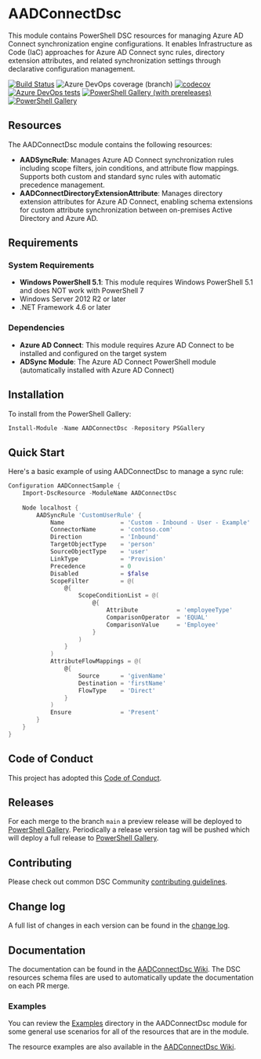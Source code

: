 # AADConnectDsc

This module contains PowerShell DSC resources for managing Azure AD Connect
synchronization engine configurations. It enables Infrastructure as Code (IaC)
approaches for Azure AD Connect sync rules, directory extension attributes, and
related synchronization settings through declarative configuration management.

[![Build Status](https://dev.azure.com/dsccommunity/AADConnectDsc/_apis/build/status/dsccommunity.AADConnectDsc?branchName=main)](https://dev.azure.com/dsccommunity/AADConnectDsc/_build/latest?definitionId=9999&branchName=main)
![Azure DevOps coverage (branch)](https://img.shields.io/azure-devops/coverage/dsccommunity/AADConnectDsc/9999/main)
[![codecov](https://codecov.io/gh/dsccommunity/AADConnectDsc/branch/main/graph/badge.svg)](https://codecov.io/gh/dsccommunity/AADConnectDsc)
[![Azure DevOps tests](https://img.shields.io/azure-devops/tests/dsccommunity/AADConnectDsc/9999/main)](https://dsccommunity.visualstudio.com/AADConnectDsc/_test/analytics?definitionId=9999&contextType=build)
[![PowerShell Gallery (with prereleases)](https://img.shields.io/powershellgallery/vpre/AADConnectDsc?label=AADConnectDsc%20Preview)](https://www.powershellgallery.com/packages/AADConnectDsc/)
[![PowerShell Gallery](https://img.shields.io/powershellgallery/v/AADConnectDsc?label=AADConnectDsc)](https://www.powershellgallery.com/packages/AADConnectDsc/)

## Resources

The AADConnectDsc module contains the following resources:

- **AADSyncRule**: Manages Azure AD Connect synchronization rules including
  scope filters, join conditions, and attribute flow mappings. Supports both
  custom and standard sync rules with automatic precedence management.
- **AADConnectDirectoryExtensionAttribute**: Manages directory extension
  attributes for Azure AD Connect, enabling schema extensions for custom
  attribute synchronization between on-premises Active Directory and Azure AD.

## Requirements

### System Requirements

- **Windows PowerShell 5.1**: This module requires Windows PowerShell 5.1
  and does NOT work with PowerShell 7
- Windows Server 2012 R2 or later
- .NET Framework 4.6 or later

### Dependencies

- **Azure AD Connect**: This module requires Azure AD Connect to be installed
  and configured on the target system
- **ADSync Module**: The Azure AD Connect PowerShell module (automatically
  installed with Azure AD Connect)

## Installation

To install from the PowerShell Gallery:

```powershell
Install-Module -Name AADConnectDsc -Repository PSGallery
```

## Quick Start

Here's a basic example of using AADConnectDsc to manage a sync rule:

```powershell
Configuration AADConnectSample {
    Import-DscResource -ModuleName AADConnectDsc
    
    Node localhost {
        AADSyncRule 'CustomUserRule' {
            Name                = 'Custom - Inbound - User - Example'
            ConnectorName       = 'contoso.com'
            Direction           = 'Inbound'
            TargetObjectType    = 'person'
            SourceObjectType    = 'user'
            LinkType            = 'Provision'
            Precedence          = 0
            Disabled            = $false
            ScopeFilter         = @(
                @{
                    ScopeConditionList = @(
                        @{
                            Attribute           = 'employeeType'
                            ComparisonOperator  = 'EQUAL'
                            ComparisonValue     = 'Employee'
                        }
                    )
                }
            )
            AttributeFlowMappings = @(
                @{
                    Source      = 'givenName'
                    Destination = 'firstName'
                    FlowType    = 'Direct'
                }
            )
            Ensure              = 'Present'
        }
    }
}
```

## Code of Conduct

This project has adopted this [Code of Conduct](CODE_OF_CONDUCT.md).

## Releases

For each merge to the branch `main` a preview release will be deployed to
[PowerShell Gallery](https://www.powershellgallery.com/). Periodically a
release version tag will be pushed which will deploy a full release to
[PowerShell Gallery](https://www.powershellgallery.com/).

## Contributing

Please check out common DSC Community
[contributing guidelines](https://dsccommunity.org/guidelines/contributing).

## Change log

A full list of changes in each version can be found in the
[change log](CHANGELOG.md).

## Documentation

The documentation can be found in the
[AADConnectDsc Wiki](https://github.com/dsccommunity/AADConnectDsc/wiki).
The DSC resources schema files are used to automatically update the
documentation on each PR merge.

### Examples

You can review the [Examples](source/Examples) directory in the AADConnectDsc
module for some general use scenarios for all of the resources that are in the
module.

The resource examples are also available in the
[AADConnectDsc Wiki](https://github.com/dsccommunity/AADConnectDsc/wiki).
